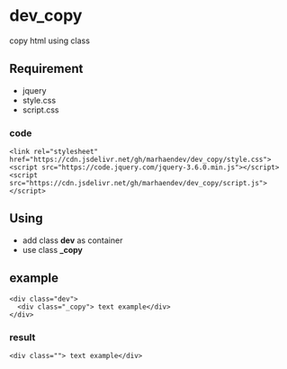 # dev_copy
copy html using class
## Requirement
- jquery
- style.css
- script.css

### code
```
<link rel="stylesheet" href="https://cdn.jsdelivr.net/gh/marhaendev/dev_copy/style.css">
<script src="https://code.jquery.com/jquery-3.6.0.min.js"></script>
<script src="https://cdn.jsdelivr.net/gh/marhaendev/dev_copy/script.js"></script>
```

## Using
- add class **dev** as container
- use class **_copy**

## example
```
<div class="dev">
  <div class="_copy"> text example</div>
</div>
```
### result
```
<div class=""> text example</div>
```
